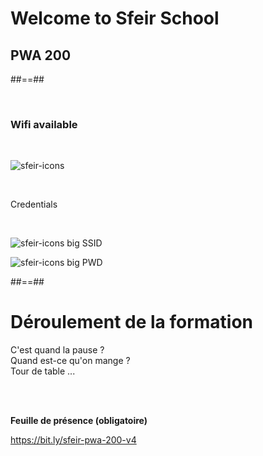 
<!-- .slide: class="first-slide" sfeir-level="2" sfeir-techno="pwa" data-type-show="prez" -->

# **Welcome to Sfeir School**

## **PWA 200**

##==##
<!-- .slide: class="bg-blur" -->

<br>

### Wifi available 

<br>

![sfeir-icons](wifi)<!-- .element: style="--icon-size:300px; --icon-color:var(--light-grey);" -->

<br>

Credentials
<!-- .element: class="center" -->
<br>

![sfeir-icons big](user)<!-- .element: style="--icon-color:var(--light-grey);" --> SSID

![sfeir-icons big](lock)<!-- .element: style="--icon-color:var(--light-grey);" --> PWD

##==##

<!-- .slide: data-type-show="prez" -->

# Déroulement de la formation

<p class="center">
C'est quand la pause ?<br>
Quand est-ce qu'on mange ?<br>
Tour de table ...
</p>
<br><br>

**Feuille de présence (obligatoire)** <!-- .element: class="center" -->

https://bit.ly/sfeir-pwa-200-v4 <!-- .element: class="center" -->
